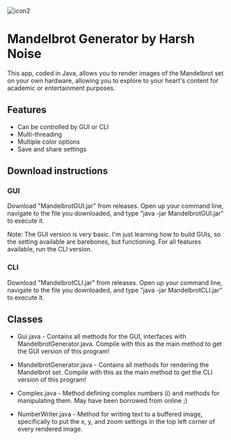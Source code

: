 ![icon2](https://github.com/user-attachments/assets/27ade574-478a-4b7f-ac99-4dacd6c3d9d4)

# Mandelbrot Generator by Harsh Noise
This app, coded in Java, allows you to render images of the Mandelbrot set on your own hardware, allowing you to explore to your heart's content for academic or entertainment purposes.

## Features
- Can be controlled by GUI or CLI
- Multi-threading
- Multiple color options
- Save and share settings

## Download instructions
### GUI
Download "MandelbrotGUI.jar" from releases. Open up your command line, navigate to the file you downloaded, and type "java -jar MandelbrotGUI.jar" to execute it.

Note: The GUI version is very basic. I'm just learning how to build GUIs, so the setting available are barebones, but functioning. For all features available, run the CLI version.

### CLI
Download "MandelbrotCLI.jar" from releases. Open up your command line, navigate to the file you downloaded, and type "java -jar MandelbrotCLI.jar" to execute it.

## Classes
- Gui.java - Contains all methods for the GUI, interfaces with MandelbrotGenerator.java. Compile with this as the main method to get the GUI version of this program!

- MandelbrotGenerator.java - Contains all methods for rendering the Mandelbrot set. Compile with this as the main method to get the CLI version of this program!

- Complex.java - Method defining complex numbers (i) and methods for manipulating them. May have been borrowed from online ;)

- NumberWriter.java - Method for writing text to a buffered image, specifically to put the x, y, and zoom settings in the top left corner of every rendered image.
